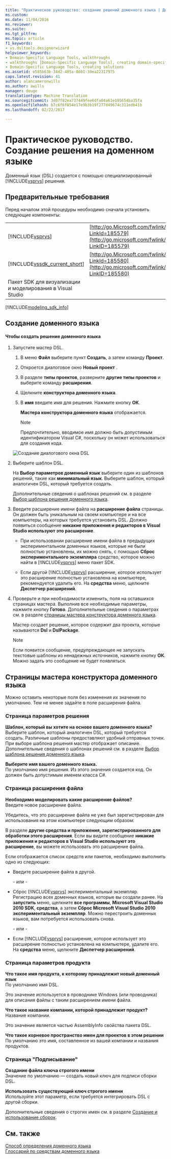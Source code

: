 ```yaml
---
title: "Практическое руководство: создание решений доменного языка | Документы Microsoft"
ms.custom: 
ms.date: 11/04/2016
ms.reviewer: 
ms.suite: 
ms.tgt_pltfrm: 
ms.topic: article
f1_keywords:
- vs.dsltools.designerwizard
helpviewer_keywords:
- Domain-Specific Language Tools, walkthroughs
- walkthroughs [Domain-Specific Language Tools], creating domain-specific language
- Domain-Specific Language Tools, creating solutions
ms.assetid: e585b63b-34d2-405a-8d81-39ea22317975
caps.latest.revision: 41
author: alancameronwills
ms.author: awills
manager: douge
translationtype: Machine Translation
ms.sourcegitcommit: 3d07f82ea737449fee6dfa04a61e195654ba35fa
ms.openlocfilehash: b7c6f6f854e17e9b3b19f277d49674c311edb41b
ms.lasthandoff: 02/22/2017

---
```

# <a name="how-to-create-a-domain-specific-language-solution"></a>Практическое руководство. Создание решения на доменном языке
Доменный язык (DSL) создается с помощью специализированный [!INCLUDE[vsprvs](../code-quality/includes/vsprvs_md.md)] решения.  
  
## <a name="prerequisites"></a>Предварительные требования  
 Перед началом этой процедуры необходимо сначала установить следующие компоненты:  
  
|||  
|-|-|  
|[!INCLUDE[vsprvs](../code-quality/includes/vsprvs_md.md)]|[http://go.Microsoft.com/fwlink/?LinkId=185579](http://go.microsoft.com/fwlink/?LinkID=185579)|  
|[!INCLUDE[vssdk_current_short](../modeling/includes/vssdk_current_short_md.md)]|[http://go.Microsoft.com/fwlink/?LinkId=185580](http://go.microsoft.com/fwlink/?LinkID=185580)|  
|Пакет SDK для визуализации и моделирования в Visual Studio||  


[!INCLUDE[modeling_sdk_info](includes/modeling_sdk_info.md)]

  
## <a name="creating-a-domain-specific-language-solution"></a>Создание доменного языка  
  
#### <a name="to-create-a-domain-specific-language-solution"></a>Чтобы создать решение доменного языка  
  
1.  Запустите мастер DSL.  
  
    1.  В меню **Файл** выберите пункт **Создать**, а затем команду **Проект**.  
  
    2.  Откроется диалоговое окно **Новый проект** .  
  
    3.  В разделе **типы проектов**, разверните **другие типы проектов** и выберите команду **расширения**.  
  
    4.  Щелкните **конструктора доменного языка**.  
  
    5.  В **имя** введите имя для решения. Нажмите кнопку **ОК**.  
  
         **Мастера конструктора доменного языка** отображается.  
  
        > [!NOTE]
        >  Предпочтительно, вводимое имя должно быть допустимым идентификатором Visual C#, поскольку он может использоваться для создания кода.  
  
     ![Создание диалогового окна DSL](../modeling/media/create_dsldialog.png "Create_DSLDialog")  
  
2.  Выберите шаблон DSL.  
  
     На **Выбор параметров доменный язык** выберите один из шаблонов решений, такие как **минимальный язык**. Выберите шаблон, который аналогичен DSL, который требуется создать.  
  
     Дополнительные сведения о шаблонах решений см. в разделе [Выбор шаблона решения доменного языка](../modeling/choosing-a-domain-specific-language-solution-template.md).  
  
3.  Введите расширение имени файла на **расширение файла** страницы. Он должен быть уникальным на своем компьютере и на все компьютеры, на которых требуется установить DSL. Должно появиться сообщение **никакие приложения и редакторов в Visual Studio используют это расширение**.  
  
    -   При использовании расширение имени файла в предыдущих экспериментальном доменных языков, которые не были полностью установлены, их можно снять, с помощью **Сброс экспериментального экземпляра** средство, которое можно найти в [!INCLUDE[vsprvs](../code-quality/includes/vsprvs_md.md)] меню пакет SDK.  
  
    -   Если другой [!INCLUDE[vsprvs](../code-quality/includes/vsprvs_md.md)] расширение, которое использует это расширение полностью установлена на компьютере, рекомендуется удалить его. На **средства** меню, щелкните **Диспетчер расширений**.  
  
4.  Проверьте и при необходимости изменить, поля на оставшихся страницах мастера. Выполнив все необходимые параметры, нажмите кнопку **Готово**. Дополнительные сведения о параметрах см. в разделе [страницы мастера конструктора доменного языка](#settings).  
  
     Мастер создает решение, которое содержит два проекта, которые называются **Dsl** и **DslPackage**.  
  
    > [!NOTE]
    >  Если появится сообщение, предупреждающее не запускать текстовые шаблоны из ненадежных источников, нажмите кнопку **ОК**. Можно задать это сообщение не будет появляться.  
  
##  <a name="a-namesettingsa-the-dsl-designer-wizard-pages"></a><a name="settings"></a>Страницы мастера конструктора доменного языка  
 Можно оставить некоторые поля без изменения их значения по умолчанию. Тем не менее задайте в поле расширения файла.  
  
### <a name="solution-settings-page"></a>Страница параметров решения  
 **Шаблон, который вы хотите на основе вашего доменного языка?**  
 Выберите шаблон, который аналогичен DSL, который требуется создать. Различные шаблоны предоставляют удобный отправных точек. При выборе шаблона решения мастер отображает описание. Дополнительные сведения о шаблонах решений см. в разделе [Выбор шаблона решения доменного языка](../modeling/choosing-a-domain-specific-language-solution-template.md).  
  
 **Выберите имя вашего доменного языка.**  
 По умолчанию имя решения. Из этого значения создается код. Он должен быть допустимым именем класса C#.  
  
### <a name="file-extension-page"></a>Страница расширения файла  
 **Необходимо моделировать какие расширение файлов?**  
 Введите новое расширение файла.  
  
 Убедитесь, что это расширение файла не уже был зарегистрирован для использования на этом компьютере следующим образом:  
  
 В разделе **другие средства и приложения, зарегистрированного для обработки этого расширения**. Если вы видите сообщение **никакие приложения и редакторов в Visual Studio используют это расширение**, вы можете использовать это расширение файла.  
  
 Если отображается список средств или пакетов, необходимо выполнить одно из следующих:  
  
-   Введите расширение файла в другой.  
  
     \- или -  
  
-   Сброс [!INCLUDE[vsprvs](../code-quality/includes/vsprvs_md.md)] экспериментальный экземпляр. Регистрацию всех доменных языков, которые вы создали ранее. На **запустить** меню, щелкните **все программы**, **Microsoft Visual Studio 2010 SDK**, **средства**, а затем **Сброс Microsoft Visual Studio 2010 экспериментальный экземпляр**. Можно перестроить доменных языков, вам потребуется использовать снова.  
  
     \- или -  
  
-   Если [!INCLUDE[vsprvs](../code-quality/includes/vsprvs_md.md)] расширение, которое использует это расширение полностью установлена на компьютере, удалите его. На **средства** меню, щелкните **Диспетчер расширений**.  
  
### <a name="product-settings-page"></a>Страница параметров продукта  
 **Что такое имя продукта, к которому принадлежит новый доменный язык**  
 По умолчанию имя DSL.  
  
 Это значение используется в проводнике Windows (или проводника) для описания файлы с таким расширением имени файла.  
  
 **Что такое название компании, которой принадлежит продукт?**  
 Название компании.  
  
 Это значение является частью AssemblyInfo свойства пакета DSL.  
  
 **Что такое корневое пространство имен для проектов в этом решении**  
 По умолчанию это имя, составленное из вашей компании и названия продуктов.  
  
### <a name="signing-page"></a>Страница "Подписывание"  
 **Создание файла ключа строгого имени**  
 Значение по умолчанию — создать новый ключ для подписи сборки DSL.  
  
 **Использовать существующий ключ строгого имени**  
 Используйте этот параметр, если требуется интегрировать DSL с другой сборки.  
  
 Дополнительные сведения о строгих имен см. в разделе [Создание и использование сборок](http://go.microsoft.com/fwlink/?LinkId=186073).  
  
## <a name="see-also"></a>См. также  
 [Способ определения доменного языка](../modeling/how-to-define-a-domain-specific-language.md)   
 [Глоссарий по средствам доменного языка](http://msdn.microsoft.com/en-us/ca5e84cb-a315-465c-be24-76aa3df276aa)

